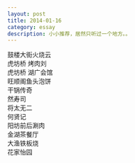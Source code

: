 ```yaml
---
layout: post
title: 2014-01-16
category: essay
description: 小小推荐，居然只听过一个地方。。
---
```


鼓楼大街火烧云<br />
虎坊桥 烤肉刘<br />
虎坊桥 湖广会馆<br />
旺顺阁鱼头泡饼<br />
干锅传奇<br />
然寿司<br />
将太无二<br />
何贤记<br />
阳坊前后涮肉<br />
金湖茶餐厅<br />
大渔铁板烧<br />
花家怡园<br />
